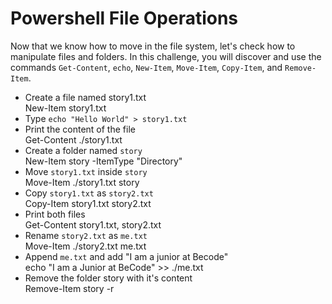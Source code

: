 # Powershell File Operations

Now that we know how to move in the file system, let's check how to manipulate files and folders. In this challenge, you will discover and use the commands `Get-Content`, `echo`, `New-Item`, `Move-Item`, `Copy-Item`, and `Remove-Item`.

- Create a file named story1.txt  
  New-Item story1.txt
- Type `echo "Hello World" > story1.txt`
- Print the content of the file  
  Get-Content ./story1.txt
- Create a folder named `story`  
  New-Item story -ItemType "Directory"
- Move `story1.txt` inside `story`  
  Move-Item ./story1.txt story
- Copy `story1.txt` as `story2.txt`  
  Copy-Item story1.txt story2.txt
- Print both files  
  Get-Content story1.txt, story2.txt
- Rename `story2.txt` as `me.txt`  
  Move-Item ./story2.txt me.txt
- Append `me.txt` and add "I am a junior at Becode"  
  echo "I am a Junior at BeCode" >> ./me.txt
- Remove the folder story with it's content  
  Remove-Item story -r
